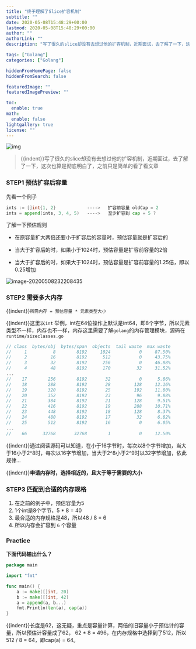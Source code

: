 ```yaml
---
title: "终于理解了Slice扩容机制"
subtitle: ""
date: 2020-05-08T15:48:29+00:00
lastmod: 2020-05-08T15:48:29+00:00
author: ""
authorLink: ""
description: "写了很久的slice却没有去想过他的扩容机制，近期面试，去了解了一下，这次也算是彻底明白了，之前只是简单的看了看文章"

tags: ["Golang"]
categories: ["Golang"]

hiddenFromHomePage: false
hiddenFromSearch: false

featuredImage: ""
featuredImagePreview: ""

toc:
  enable: true
math:
  enable: false
lightgallery: true
license: ""
---
```

<!--more-->

![img](https://pic.yqqy.top/blog/20200508234639.png?imageMogr2/format/webp/interlace/1 "Slice")

> {{indent}}写了很久的slice却没有去想过他的扩容机制，近期面试，去了解了一下，这次也算是彻底明白了，之前只是简单的看了看文章

### STEP1 预估扩容后容量

先看一个例子

```go
ints := []int{1, 2}            ---->   扩容前容量 oldCap = 2
ints = append(ints, 3, 4, 5)   ---->   至少扩容到 cap = 5 ?
```

了解一下预估规则

- 在原容量扩大两倍还要小于扩容后的容量时，预估容量就是扩容后的

- 当大于扩容后的时，如果小于1024时，预估容量是扩容前容量的2倍

- 当大于扩容后的时，如果大于1024时，预估容量是扩容前容量的1.25倍，即以0.25增加

![image-20200508232208435](https://pic.yqqy.top/blog/20200508232218.png?imageMogr2/format/webp/interlace/1 "扩容规则")

### STEP2 需要多大内存

{{indent}}`所需内存 = 预估容量 * 元素类型大小`

{{indent}}这里以`int` 举例，int在64位操作上默认是int64，即8个字节，所以元素类型不一样，内存也不一样，内存这里需要了解`golang`的内存管理模块，源码在`runtime/sizeclasses.go`

```go
// class  bytes/obj  bytes/span  objects  tail waste  max waste
//     1          8        8192     1024           0     87.50%
//     2         16        8192      512           0     43.75%
//     3         32        8192      256           0     46.88%
//     4         48        8192      170          32     31.52%
...
//    17        256        8192       32           0      5.86%
//    18        288        8192       28         128     12.16%
//    19        320        8192       25         192     11.80%
//    20        352        8192       23          96      9.88%
//    21        384        8192       21         128      9.51%
//    22        416        8192       19         288     10.71%
//    23        448        8192       18         128      8.37%
//    24        480        8192       17          32      6.82%
//    25        512        8192       16           0      6.05%
...
//    66      32768       32768        1           0     12.50%
```

{{indent}}通过阅读源码可以知道，在小于16字节时，每次以8个字节增加，当大于16小于2^8时，每次以16字节增加，当大于2^8小于2^9时以32字节增加，依此规律...

{{indent}}**申请内存时，选择相近的，且大于等于需要的大小**

### STEP3 匹配到合适的内存规格

1. 在之前的例子中，预估容量为5
2. 1个int是8个字节，5 * 8 = 40
3. 最合适的内存规格是48，所以48 / 8 = 6
4. 所以内存会扩容到 `6` 个容量

### Practice

**下面代码输出什么？**

```go
package main

import "fmt"

func main() {
	a := make([]int, 20)
	b := make([]int, 42)
	a = append(a, b...)
	fmt.Println(len(a), cap(a))
}
```

{{indent}}长度是62，这无疑，重点是容量计算，两倍的旧容量小于预估计的容量，所以预估计容量成了62，
62 * 8 = 496，在内存规格中选择到了512，所以512 / 8 = 64，即cap(a) = 64。